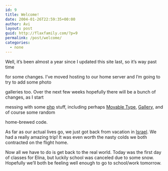 ```yaml
---
id: 9
title: Welcome!
date: 2004-01-26T22:59:35+00:00
author: Avi
layout: post
guid: http://flaxfamily.com/?p=9
permalink: /post/welcome/
categories:
  - none
---
```

Well, it&#8217;s been almost a year since I updated this site last, so it&#8217;s way past time
  
for some changes. I&#8217;ve moved hosting to our home server and I&#8217;m going to try to add some photo
  
galleries too. Over the next few weeks hopefully there will be a bunch of changes, as I start
  
messing with some [php](http://php.net/) stuff, including perhaps [Movable Type](http://www.moveabletype.com/), [Gallery](http://gallery.menalto.com/), and of course some random
  
home-brewed code.

As far as our actual lives go, we just got back from vacation in [Israel](galleries/2004/IsraelJanuary/Israel2.html). We had a really amazing trip! It was even worth the nasty colds we both contracted on the flight home.

Now all we have to do is get back to the real world. Today was the first day of classes for Elina, but luckily school was canceled due to some snow. Hopefully we&#8217;ll both be feeling well enough to go to school/work tomorrow.